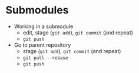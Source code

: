 <!SLIDE>
# Submodules

* Working in a submodule
  * edit, stage (`git add`), `git commit` (and repeat)
  * `git push`
* Go to parent repository
  * stage (`git add`), `git commit` (and repeat)
  * `git pull --rebase`
  * `git push`

